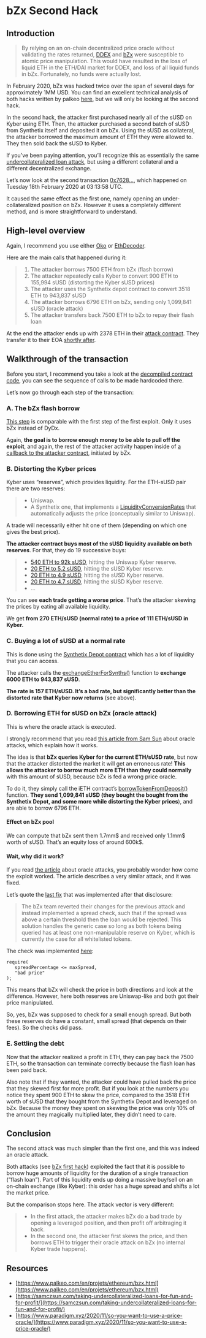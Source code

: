 # bZx Second Hack

## Introduction

> By relying on an on-chain decentralized price oracle without validating the rates returned, [DDEX](https://margin.ddex.io) and [bZx](https://bzx.network) were susceptible to atomic price manipulation. This would have resulted in the loss of liquid ETH in the ETH/DAI market for DDEX, and loss of all liquid funds in bZx. Fortunately, no funds were actually lost.

In February 2020, bZx was hacked twice over the span of several days for approximately 1MM USD. You can find an excellent technical analysis of both hacks written by palkeo [here](https://www.palkeo.com/en/projets/ethereum/bzx.html), but we will only be looking at the second hack.

In the second hack, the attacker first purchased nearly all of the sUSD on Kyber using ETH. Then, the attacker purchased a second batch of sUSD from Synthetix itself and deposited it on bZx. Using the sUSD as collateral, the attacker borrowed the maximum amount of ETH they were allowed to. They then sold back the sUSD to Kyber.

If you’ve been paying attention, you’ll recognize this as essentially the same [undercollateralized loan attack](./#undercollateralized-loans), but using a different collateral and a different decentralized exchange.

Let’s now look at the second transaction [0x7628…](https://oko.palkeo.com/0x762881b07feb63c436dee38edd4ff1f7a74c33091e534af56c9f7d49b5ecac15/), which happened on Tuesday 18th February 2020 at 03:13:58 UTC.

It caused the same effect as the first one, namely opening an under-collateralized position on bZx. However it uses a completely different method, and is more straightforward to understand.

## High-level overview

Again, I recommend you use either [Oko](https://oko.palkeo.com/0x762881b07feb63c436dee38edd4ff1f7a74c33091e534af56c9f7d49b5ecac15/) or [EthDecoder](http://ethtx.info/mainnet/0x762881b07feb63c436dee38edd4ff1f7a74c33091e534af56c9f7d49b5ecac15).

Here are the main calls that happened during it:

> 1. The attacker borrows 7500 ETH from bZx (flash borrow)
> 2. The attacker repeatedly calls Kyber to convert 900 ETH to 155,994 sUSD (distorting the Kyber sUSD prices)
> 3. The attacker uses the Synthetix depot contract to convert 3518 ETH to 943,837 sUSD
> 4. The attacker borrows 6796 ETH on bZx, sending only 1,099,841 sUSD (oracle attack)
> 5. The attacker transfers back 7500 ETH to bZx to repay their flash loan

At the end the attacker ends up with 2378 ETH in their [attack contract](https://oko.palkeo.com/0x360f85F0B74326CDDfF33A812B05353BC537747B/). They transfer it to their EOA [shortly after](https://oko.palkeo.com/0x2e05b36f4e1afd92366dfded4f7fb7a11eab4d681e313caab6068b1a5879067f/).

## Walkthrough of the transaction

Before you start, I recommend you take a look at the [decompiled contract code](https://oko.palkeo.com/0x360f85F0B74326CDDfF33A812B05353BC537747B/code/), you can see the sequence of calls to be made hardcoded there.

Let’s now go through each step of the transaction:

### **A. The bZx flash borrow**

[This step](https://oko.palkeo.com/0x762881b07feb63c436dee38edd4ff1f7a74c33091e534af56c9f7d49b5ecac15/#call\_0) is comparable with the first step of the first exploit. Only it uses bZx instead of DyDx.

Again, **the goal is to borrow enough money to be able to pull off the exploit**, and again, the rest of the attacker activity happen inside of [a callback to the attacker contract](https://oko.palkeo.com/0x762881b07feb63c436dee38edd4ff1f7a74c33091e534af56c9f7d49b5ecac15/#call\_0\_3), initiated by bZx.

### **B. Distorting the Kyber prices**

Kyber uses “reserves”, which provides liquidity. For the ETH-sUSD pair there are two reserves:

> * Uniswap.
> * A Synthetix one, that implements a [LiquidityConversionRates](https://developer.kyber.network/docs/API\_ABI-LiquidityConversionRates/) that automatically adjusts the price (conceptually similar to Uniswap).

A trade will necessarily either hit one of them (depending on which one gives the best price).

**The attacker contract buys most of the sUSD liquidity available on both reserves**. For that, they do 19 successive buys:

> * [540 ETH to 92k sUSD](https://oko.palkeo.com/0x762881b07feb63c436dee38edd4ff1f7a74c33091e534af56c9f7d49b5ecac15/#call\_0\_3\_0\_1), hitting the Uniswap Kyber reserve.
> * [20 ETH to 5.2 sUSD](https://oko.palkeo.com/0x762881b07feb63c436dee38edd4ff1f7a74c33091e534af56c9f7d49b5ecac15/#call\_0\_3\_0\_2), hitting the sUSD Kyber reserve.
> * [20 ETH to 4.9 sUSD](https://oko.palkeo.com/0x762881b07feb63c436dee38edd4ff1f7a74c33091e534af56c9f7d49b5ecac15/#call\_0\_3\_0\_3), hitting the sUSD Kyber reserve.
> * [20 ETH to 4.7 sUSD](https://oko.palkeo.com/0x762881b07feb63c436dee38edd4ff1f7a74c33091e534af56c9f7d49b5ecac15/#call\_0\_3\_0\_4), hitting the sUSD Kyber reserve.
> * …

You can see **each trade getting a worse price**. That’s the attacker skewing the prices by eating all available liquidity.

We get **from 270 ETH/sUSD (normal rate) to a price of 111 ETH/sUSD in Kyber.**

### **C. Buying a lot of sUSD at a normal rate**

This is done using the [Synthetix Depot contract](https://oko.palkeo.com/0x172E09691DfBbC035E37c73B62095caa16Ee2388/) which has a lot of liquidity that you can access.

The attacker calls the [exchangeEtherForSynths()](https://oko.palkeo.com/0x762881b07feb63c436dee38edd4ff1f7a74c33091e534af56c9f7d49b5ecac15/#call\_0\_3\_0\_20) function to **exchange 6000 ETH to 943,837 sUSD**.

**The rate is 157 ETH/sUSD. It’s a bad rate, but significantly better than the distorted rate that Kyber now returns** (see above).

### **D. Borrowing ETH for sUSD on bZx (oracle attack)**

This is where the oracle attack is executed.

I strongly recommend that you read [this article from Sam Sun](https://samczsun.com/taking-undercollateralized-loans-for-fun-and-for-profit/) about oracle attacks, which explain how it works.

The idea is that **bZx queries Kyber for the current ETH/sUSD rate**, but now that the attacker distorted the market it will get an erroneous rate! **This allows the attacker to borrow much more ETH than they could normally** with this amount of sUSD, because bZx is fed a wrong price oracle.

To do it, they simply call the iETH contract’s [borrowTokenFromDeposit()](https://oko.palkeo.com/0x762881b07feb63c436dee38edd4ff1f7a74c33091e534af56c9f7d49b5ecac15/#call\_0\_3\_0\_23\_0) function. **They send 1,099,841 sUSD (they bought the bought from the Synthetix Depot, and some more while distorting the Kyber prices**), and are able to borrow 6796 ETH.

#### **Effect on bZx pool**

We can compute that bZx sent them 1.7mm$ and received only 1.1mm$ worth of sUSD. That’s an equity loss of around 600k$.

#### **Wait, why did it work?**

If you read [the article](https://samczsun.com/taking-undercollateralized-loans-for-fun-and-for-profit/) about oracle attacks, you probably wonder how come the exploit worked. The article describes a very similar attack, and it was fixed.

Let’s quote the [last fix](https://samczsun.com/taking-undercollateralized-loans-for-fun-and-for-profit/#solution-3) that was implemented after that disclosure:

> The bZx team reverted their changes for the previous attack and instead implemented a spread check, such that if the spread was above a certain threshold then the loan would be rejected. This solution handles the generic case so long as both tokens being queried has at least one non-manipulable reserve on Kyber, which is currently the case for all whitelisted tokens.

The check was implemented [here](https://github.com/bZxNetwork/bZx-monorepo/blob/c5fdab1eb7e0f158841671c78d324045cb438f3c/packages/contracts/contracts/oracle/BZxOracle.sol#L1388):

```
require(
   spreadPercentage <= maxSpread,
   "bad price"
);
```

This means that bZx will check the price in both directions and look at the difference. However, here both reserves are Uniswap-like and both got their price manipulated.

So, yes, bZx was supposed to check for a small enough spread. But both these reserves do have a constant, small spread (that depends on their fees). So the checks did pass.

### **E. Settling the debt**

Now that the attacker realized a profit in ETH, they can pay back the 7500 ETH, so the transaction can terminate correctly because the flash loan has been paid back.

Also note that if they wanted, the attacker could have pulled back the price that they skewed first for more profit. But if you look at the numbers you notice they spent 900 ETH to skew the price, compared to the 3518 ETH worth of sUSD that they bought from the Synthetix Depot and leveraged on bZx. Because the money they spent on skewing the price was only 10% of the amount they magically multiplied later, they didn’t need to care.

## Conclusion

The second attack was much simpler than the first one, and this was indeed an oracle attack.

Both attacks (see [bZx first hack](bzx-first-hack.md)) exploited the fact that it is possible to borrow huge amounts of liquidity for the duration of a single transaction (“flash loan”). Part of this liquidity ends up doing a massive buy/sell on an on-chain exchange (like Kyber): this order has a huge spread and shifts a lot the market price.

But the comparison stops here. The attack vector is very different:

> * In the first attack, the attacker makes bZx do a bad trade by opening a leveraged position, and then profit off arbitraging it back.
> * In the second one, the attacker first skews the price, and then borrows ETH to trigger their oracle attack on bZx (no internal Kyber trade happens).

## Resources

* [https://www.palkeo.com/en/projets/ethereum/bzx.html](https://www.palkeo.com/en/projets/ethereum/bzx.html)
* [https://samczsun.com/taking-undercollateralized-loans-for-fun-and-for-profit/](https://samczsun.com/taking-undercollateralized-loans-for-fun-and-for-profit/)
* [https://www.paradigm.xyz/2020/11/so-you-want-to-use-a-price-oracle/](https://www.paradigm.xyz/2020/11/so-you-want-to-use-a-price-oracle/)

